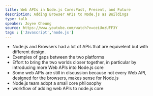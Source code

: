 ```yaml
---
title: Web APIs in Node.js Core:Past, Present, and Future
description: Adding Browser APIs to Node.js as Buildings 
type: talk
speaker: Joyee Cheung
source: https://www.youtube.com/watch?v=ceiUozUFF3Y
tags : ['Javascript','node.js']
---
```

- Node.js and Browsers had a lot of APIs that are equivelent but with different design.
- Exemples of gaps between the two platforms 
- Effort to bring the two worlds closer together, in particular by introducing more Web APIs into Node.js core
- Some web APIs are still in discussion because not every Web API, designed for the browsers, makes sense for Node.js
- Node.js team adopt a small core philosophy
- workflow of adding web APIs to node.js core
